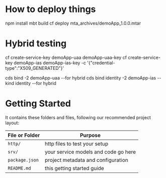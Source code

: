 # How to deploy things

npm install
mbt build
cf deploy mta_archives/demoApp_1.0.0.mtar


# Hybrid testing

cf create-service-key demoApp-uaa demoApp-uaa-key
cf create-service-key demoApp-ias demoApp-ias-key -c '{"credential-type":"X509_GENERATED"}' 

cds bind -2 demoApp-uaa --for hybrid
cds bind identity -2 demoApp-ias --kind identity --for hybrid


# Getting Started

It contains these folders and files, following our recommended project layout:

File or Folder | Purpose
---------|----------
`http/` | http files to test your setup
`srv/` | your service models and code go here
`package.json` | project metadata and configuration
`README.md` | this getting started guide
